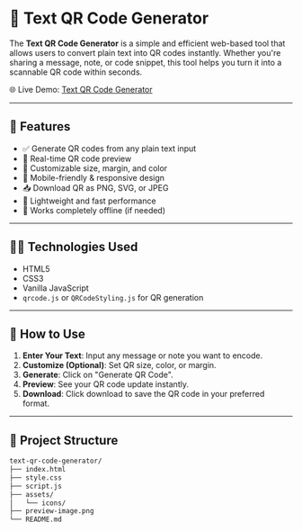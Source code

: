 # 📝 Text QR Code Generator

The **Text QR Code Generator** is a simple and efficient web-based tool that allows users to convert plain text into QR codes instantly. Whether you're sharing a message, note, or code snippet, this tool helps you turn it into a scannable QR code within seconds.

🌐 Live Demo: [Text QR Code Generator](https://goqrgen.com/generator)

---

## 🚀 Features

- ✅ Generate QR codes from any plain text input
- 🔄 Real-time QR code preview
- 🎨 Customizable size, margin, and color
- 📱 Mobile-friendly & responsive design
- 📥 Download QR as PNG, SVG, or JPEG
- 🧾 Lightweight and fast performance
- 🔐 Works completely offline (if needed)

---

## 🧑‍💻 Technologies Used

- HTML5
- CSS3
- Vanilla JavaScript
- `qrcode.js` or `QRCodeStyling.js` for QR generation

---

## 📖 How to Use

1. **Enter Your Text**: Input any message or note you want to encode.
2. **Customize (Optional)**: Set QR size, color, or margin.
3. **Generate**: Click on "Generate QR Code".
4. **Preview**: See your QR code update instantly.
5. **Download**: Click download to save the QR code in your preferred format.

---

## 📁 Project Structure

```bash
text-qr-code-generator/
├── index.html
├── style.css
├── script.js
├── assets/
│   └── icons/
├── preview-image.png
└── README.md
